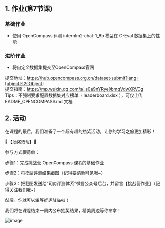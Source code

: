 ## 1. 作业(第7节课)

### 基础作业

- 使用 OpenCompass 评测 internlm2-chat-1_8b 模型在 C-Eval 数据集上的性能

### 进阶作业

- 将自定义数据集提交至OpenCompass官网

提交地址：https://hub.opencompass.org.cn/dataset-submit?lang=[object%20Object]  
提交指南：https://mp.weixin.qq.com/s/_s0a9nYRye0bmqVdwXRVCg  
Tips：不强制要求配置数据集对应榜单（ leaderboard.xlsx ），可仅上传 EADME_OPENCOMPASS.md 文档  

## 2. 活动



在课程的最后，我们准备了一个超有趣的抽奖活动，让你的学习之旅更加精彩！  

🎁【抽奖活动】🎁

参与方式很简单：

步骤1：完成挑战营 OpenCompass 课程的基础作业

步骤2：将模型评测结果截图（记得要清晰可见哦~）

步骤3：把截图发送给“司南评测体系”微信公众号后台，并留言【挑战营作业】（记得关注我们哦~）

然后，你就可以坐等好运降临啦！

我们将在课程结束一周内公布抽奖结果，精美周边等你来拿！

![image](https://github.com/InternLM/Tutorial/assets/25839884/1e8f3fd4-cf73-4d13-b5f0-03b1f925d825)

